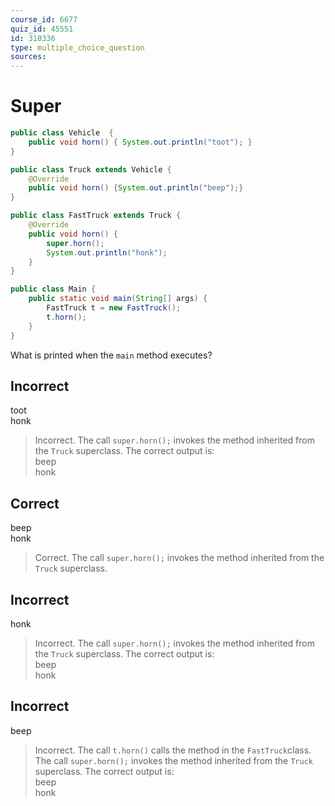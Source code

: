 ```yaml
---
course_id: 6677
quiz_id: 45551
id: 310336
type: multiple_choice_question
sources:
---
```


# Super

```java
public class Vehicle  {
    public void horn() { System.out.println("toot"); }
}

public class Truck extends Vehicle {
    @Override
    public void horn() {System.out.println("beep");}
}

public class FastTruck extends Truck {
    @Override
    public void horn() {
        super.horn();
        System.out.println("honk");
    }
}

public class Main {
    public static void main(String[] args) {
        FastTruck t = new FastTruck();
        t.horn();
    }
}
```

What is printed when the <code>main</code> method executes?

## Incorrect

toot<br>
honk

> Incorrect.  The call <code>super.horn();</code> invokes
> the method inherited from the <code>Truck</code> superclass.
> The correct output is:<br>
> beep<br>
> honk

## Correct

beep<br>
honk

> Correct.  The call <code>super.horn();</code> invokes
> the method inherited from the <code>Truck</code> superclass.


## Incorrect

honk

> Incorrect.  The call <code>super.horn();</code> invokes
> the method inherited from the <code>Truck</code> superclass.
> The correct output is:<br>
> beep<br>
> honk


## Incorrect

beep

> Incorrect.  The call <code>t.horn()</code> calls the method in the <code>FastTruck</code>class.
> The call <code>super.horn();</code> invokes
> the method inherited from the <code>Truck</code> superclass.
> The correct output is:<br>
> beep<br>
> honk
